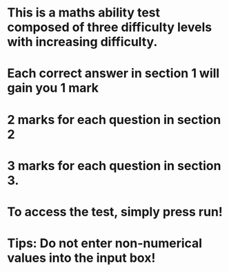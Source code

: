 # This is a maths ability test composed of three difficulty levels with increasing difficulty. 
# Each correct answer in section 1 will gain you 1 mark
# 2 marks for each question in section 2
# 3 marks for each question in section 3.
# To access the test, simply press run!
# Tips: Do not enter non-numerical values into the input box!
